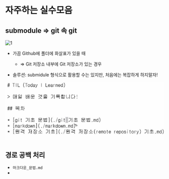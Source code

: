 # 자주하는 실수모음

## submodule => git 속 git

![1](C:/Users/hakdj/OneDrive/%EB%B0%94%ED%83%95%20%ED%99%94%EB%A9%B4/til/md-images/1-1622765838120.JPG)

* 가끔 Github에 폴더에 화살표가 있을 때
  * => Git 저장소 내부에 Git 저장소가 있는 경우

* 솔루션: submidule 형식으로 활용할 수는 있지만, 처음에는 복잡하게 하지말자!

![2](md-images/2.JPG)

## 경로 공백 처리

* `마크다운_문법.md`
* 